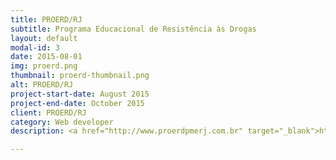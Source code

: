 ```yaml
---
title: PROERD/RJ
subtitle: Programa Educacional de Resistência às Drogas
layout: default
modal-id: 3
date: 2015-08-01
img: proerd.png
thumbnail: proerd-thumbnail.png
alt: PROERD/RJ
project-start-date: August 2015
project-end-date: October 2015
client: PROERD/RJ
category: Web developer
description: <a href="http://www.proerdpmerj.com.br" target="_blank">http://www.proerdpmerj.com.br</a><br />Developed with GetSimple CMS. Website for the Programa Educacional de Resistência às Drogas, a drug education and prevention program of the Rio de Janeiro's military police.

---
```


